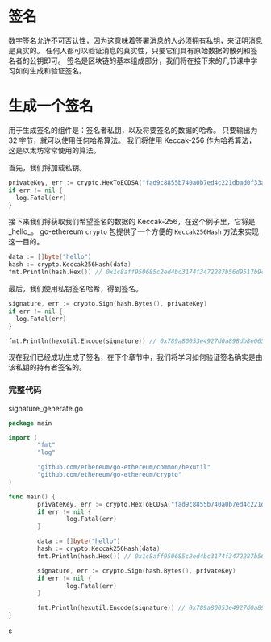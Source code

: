 
# 签名

数字签名允许不可否认性，因为这意味着签署消息的人必须拥有私钥，来证明消息是真实的。 任何人都可以验证消息的真实性，只要它们具有原始数据的散列和签名者的公钥即可。 签名是区块链的基本组成部分，我们将在接下来的几节课中学习如何生成和验证签名。

# **生成一个签名**

用于生成签名的组件是：签名者私钥，以及将要签名的数据的哈希。 只要输出为 32 字节，就可以使用任何哈希算法。 我们将使用 Keccak-256 作为哈希算法，这是以太坊常常使用的算法。

首先，我们将加载私钥。

```go
privateKey, err := crypto.HexToECDSA("fad9c8855b740a0b7ed4c221dbad0f33a83a49cad6b3fe8d5817ac83d38b6a19")
if err != nil {
  log.Fatal(err)
}
```

接下来我们将获取我们希望签名的数据的 Keccak-256，在这个例子里，它将是_hello_。 go-ethereum `crypto` 包提供了一个方便的 `Keccak256Hash` 方法来实现这一目的。

```go
data := []byte("hello")
hash := crypto.Keccak256Hash(data)
fmt.Println(hash.Hex()) // 0x1c8aff950685c2ed4bc3174f3472287b56d9517b9c948127319a09a7a36deac8
```

最后，我们使用私钥签名哈希，得到签名。

```go
signature, err := crypto.Sign(hash.Bytes(), privateKey)
if err != nil {
  log.Fatal(err)
}

fmt.Println(hexutil.Encode(signature)) // 0x789a80053e4927d0a898db8e065e948f5cf086e32f9ccaa54c1908e22ac430c62621578113ddbb62d509bf6049b8fb544ab06d36f916685a2eb8e57ffadde02301
```

现在我们已经成功生成了签名，在下个章节中，我们将学习如何验证签名确实是由该私钥的持有者签名的。

### **完整代码**

signature_generate.go

```go
package main

import (
        "fmt"
        "log"

        "github.com/ethereum/go-ethereum/common/hexutil"
        "github.com/ethereum/go-ethereum/crypto"
)

func main() {
        privateKey, err := crypto.HexToECDSA("fad9c8855b740a0b7ed4c221dbad0f33a83a49cad6b3fe8d5817ac83d38b6a19")
        if err != nil {
                log.Fatal(err)
        }

        data := []byte("hello")
        hash := crypto.Keccak256Hash(data)
        fmt.Println(hash.Hex()) // 0x1c8aff950685c2ed4bc3174f3472287b56d9517b9c948127319a09a7a36deac8

        signature, err := crypto.Sign(hash.Bytes(), privateKey)
        if err != nil {
                log.Fatal(err)
        }

        fmt.Println(hexutil.Encode(signature)) // 0x789a80053e4927d0a898db8e065e948f5cf086e32f9ccaa54c1908e22ac430c62621578113ddbb62d509bf6049b8fb544ab06d36f916685a2eb8e57ffadde02301
}
```
s